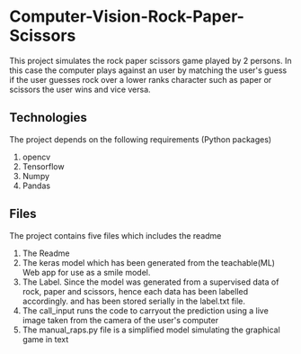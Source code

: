 # Computer-Vision-Rock-Paper-Scissors

This project simulates the rock paper scissors game played by 2 persons. 
In this case the computer plays against an user by matching the user's guess
if the user guesses rock over a lower ranks character such as paper or scissors
the user wins and vice versa.


## Technologies

The project depends on the following requirements (Python packages)

1. opencv
2. Tensorflow
3. Numpy
4. Pandas

## Files

The project contains five files which includes the readme

1. The Readme
2. The keras model which has been generated from the teachable(ML) Web app for use as a smile model.
3. The Label. Since the model was generated from a supervised data of rock, paper and scissors, hence each data has been labelled accordingly. and has been stored serially in the label.txt file.
4. The call_input runs the code to carryout the prediction using a live image taken from the camera of the user's computer
5. The manual_raps.py file is a simplified model simulating the graphical game in text 
